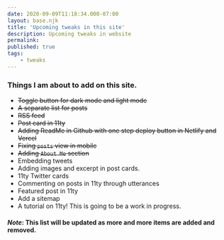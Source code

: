 ```yaml
---
date: 2020-09-09T11:18:34.000-07:00
layout: base.njk
title: 'Upcoming tweaks in this site'
description: Upcoming tweaks in website
permalink: 
published: true
tags:
    - tweaks
---
```


### Things I am about to add on this site.

- ~~Toggle button for dark mode and light mode~~
- ~~A separate list for posts~~
- ~~RSS feed~~
- ~~Post card in 11ty~~
- ~~Adding ReadMe in Github with one step deploy button in Netlify and Vercel~~
- ~~Fixing `posts` view in mobile~~
- ~~Adding `About Me` section~~
- Embedding tweets
- Adding images and excerpt in post cards.
- 11ty Twitter cards
- Commenting on posts in 11ty through utterances
- Featured post in 11ty
- Add a sitemap
- A tutorial on 11ty! This is going to be a work in progress. 


#### *Note*: This list will be updated as more and more items are added and removed.